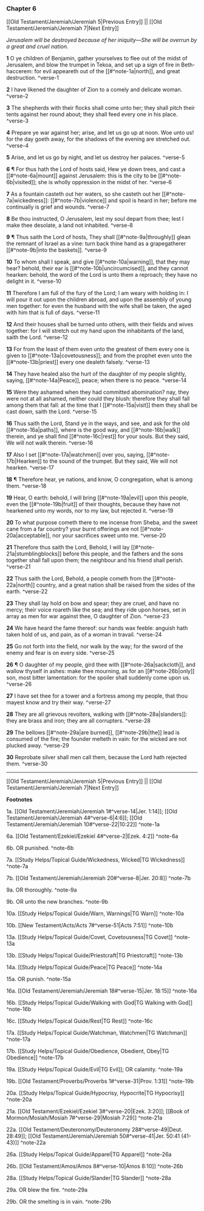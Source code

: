 ### Chapter 6

[[Old Testament/Jeremiah/Jeremiah 5|Previous Entry]]  ||  [[Old Testament/Jeremiah/Jeremiah 7|Next Entry]]

*Jerusalem will be destroyed because of her iniquity—She will be overrun by a great and cruel nation.*

**1**  O ye children of Benjamin, gather yourselves to flee out of the midst of Jerusalem, and blow the trumpet in Tekoa, and set up a sign of fire in Beth-haccerem: for evil appeareth out of the [[#^note-1a|north]], and great destruction. ^verse-1

**2**  I have likened the daughter of Zion to a comely and delicate woman. ^verse-2

**3**  The shepherds with their flocks shall come unto her; they shall pitch their tents against her round about; they shall feed every one in his place. ^verse-3

**4**  Prepare ye war against her; arise, and let us go up at noon. Woe unto us! for the day goeth away, for the shadows of the evening are stretched out. ^verse-4

**5**  Arise, and let us go by night, and let us destroy her palaces. ^verse-5

**6**  ¶ For thus hath the Lord of hosts said, Hew ye down trees, and cast a [[#^note-6a|mount]] against Jerusalem: this is the city to be [[#^note-6b|visited]]; she is wholly oppression in the midst of her. ^verse-6

**7**  As a fountain casteth out her waters, so she casteth out her [[#^note-7a|wickedness]]: [[#^note-7b|violence]] and spoil is heard in her; before me continually is grief and wounds. ^verse-7

**8**  Be thou instructed, O Jerusalem, lest my soul depart from thee; lest I make thee desolate, a land not inhabited. ^verse-8

**9**  ¶ Thus saith the Lord of hosts, They shall [[#^note-9a|throughly]] glean the remnant of Israel as a vine: turn back thine hand as a grapegatherer [[#^note-9b|into the baskets]]. ^verse-9

**10**  To whom shall I speak, and give [[#^note-10a|warning]], that they may hear? behold, their ear is [[#^note-10b|uncircumcised]], and they cannot hearken: behold, the word of the Lord is unto them a reproach; they have no delight in it. ^verse-10

**11**  Therefore I am full of the fury of the Lord; I am weary with holding in: I will pour it out upon the children abroad, and upon the assembly of young men together: for even the husband with the wife shall be taken, the aged with him that is full of days. ^verse-11

**12**  And their houses shall be turned unto others, with their fields and wives together: for I will stretch out my hand upon the inhabitants of the land, saith the Lord. ^verse-12

**13**  For from the least of them even unto the greatest of them every one is given to [[#^note-13a|covetousness]]; and from the prophet even unto the [[#^note-13b|priest]] every one dealeth falsely. ^verse-13

**14**  They have healed also the hurt of the daughter of my people slightly, saying, [[#^note-14a|Peace]], peace; when there is no peace. ^verse-14

**15**  Were they ashamed when they had committed abomination? nay, they were not at all ashamed, neither could they blush: therefore they shall fall among them that fall: at the time that I [[#^note-15a|visit]] them they shall be cast down, saith the Lord. ^verse-15

**16**  Thus saith the Lord, Stand ye in the ways, and see, and ask for the old [[#^note-16a|paths]], where is the good way, and [[#^note-16b|walk]] therein, and ye shall find [[#^note-16c|rest]] for your souls. But they said, We will not walk therein. ^verse-16

**17**  Also I set [[#^note-17a|watchmen]] over you, saying, [[#^note-17b|Hearken]] to the sound of the trumpet. But they said, We will not hearken. ^verse-17

**18**  ¶ Therefore hear, ye nations, and know, O congregation, what is among them. ^verse-18

**19**  Hear, O earth: behold, I will bring [[#^note-19a|evil]] upon this people, even the [[#^note-19b|fruit]] of their thoughts, because they have not hearkened unto my words, nor to my law, but rejected it. ^verse-19

**20**  To what purpose cometh there to me incense from Sheba, and the sweet cane from a far country? your burnt offerings are not [[#^note-20a|acceptable]], nor your sacrifices sweet unto me. ^verse-20

**21**  Therefore thus saith the Lord, Behold, I will lay [[#^note-21a|stumblingblocks]] before this people, and the fathers and the sons together shall fall upon them; the neighbour and his friend shall perish. ^verse-21

**22**  Thus saith the Lord, Behold, a people cometh from the [[#^note-22a|north]] country, and a great nation shall be raised from the sides of the earth. ^verse-22

**23**  They shall lay hold on bow and spear; they are cruel, and have no mercy; their voice roareth like the sea; and they ride upon horses, set in array as men for war against thee, O daughter of Zion. ^verse-23

**24**  We have heard the fame thereof: our hands wax feeble: anguish hath taken hold of us, and pain, as of a woman in travail. ^verse-24

**25**  Go not forth into the field, nor walk by the way; for the sword of the enemy and fear is on every side. ^verse-25

**26**  ¶ O daughter of my people, gird thee with [[#^note-26a|sackcloth]], and wallow thyself in ashes: make thee mourning, as for an [[#^note-26b|only]] son, most bitter lamentation: for the spoiler shall suddenly come upon us. ^verse-26

**27**  I have set thee for a tower and a fortress among my people, that thou mayest know and try their way. ^verse-27

**28**  They are all grievous revolters, walking with [[#^note-28a|slanders]]: they are brass and iron; they are all corrupters. ^verse-28

**29**  The bellows [[#^note-29a|are burned]], [[#^note-29b|the]] lead is consumed of the fire; the founder melteth in vain: for the wicked are not plucked away. ^verse-29

**30**  Reprobate silver shall men call them, because the Lord hath rejected them. ^verse-30


---
[[Old Testament/Jeremiah/Jeremiah 5|Previous Entry]]  ||  [[Old Testament/Jeremiah/Jeremiah 7|Next Entry]]


**Footnotes**


1a. [[Old Testament/Jeremiah/Jeremiah 1#^verse-14|Jer. 1:14]]; [[Old Testament/Jeremiah/Jeremiah 4#^verse-6|4:6]]; [[Old Testament/Jeremiah/Jeremiah 10#^verse-22|10:22]] ^note-1a

6a. [[Old Testament/Ezekiel/Ezekiel 4#^verse-2|Ezek. 4:2]] ^note-6a

6b. OR punished. ^note-6b

7a. [[Study Helps/Topical Guide/Wickedness, Wicked|TG Wickedness]] ^note-7a

7b. [[Old Testament/Jeremiah/Jeremiah 20#^verse-8|Jer. 20:8]] ^note-7b

9a. OR thoroughly. ^note-9a

9b. OR unto the new branches. ^note-9b

10a. [[Study Helps/Topical Guide/Warn, Warnings|TG Warn]] ^note-10a

10b. [[New Testament/Acts/Acts 7#^verse-51|Acts 7:51]] ^note-10b

13a. [[Study Helps/Topical Guide/Covet, Covetousness|TG Covet]] ^note-13a

13b. [[Study Helps/Topical Guide/Priestcraft|TG Priestcraft]] ^note-13b

14a. [[Study Helps/Topical Guide/Peace|TG Peace]] ^note-14a

15a. OR punish. ^note-15a

16a. [[Old Testament/Jeremiah/Jeremiah 18#^verse-15|Jer. 18:15]] ^note-16a

16b. [[Study Helps/Topical Guide/Walking with God|TG Walking with God]] ^note-16b

16c. [[Study Helps/Topical Guide/Rest|TG Rest]] ^note-16c

17a. [[Study Helps/Topical Guide/Watchman, Watchmen|TG Watchman]] ^note-17a

17b. [[Study Helps/Topical Guide/Obedience, Obedient, Obey|TG Obedience]] ^note-17b

19a. [[Study Helps/Topical Guide/Evil|TG Evil]]; OR calamity.  ^note-19a

19b. [[Old Testament/Proverbs/Proverbs 1#^verse-31|Prov. 1:31]] ^note-19b

20a. [[Study Helps/Topical Guide/Hypocrisy, Hypocrite|TG Hypocrisy]] ^note-20a

21a. [[Old Testament/Ezekiel/Ezekiel 3#^verse-20|Ezek. 3:20]]; [[Book of Mormon/Mosiah/Mosiah 7#^verse-29|Mosiah 7:29]] ^note-21a

22a. [[Old Testament/Deuteronomy/Deuteronomy 28#^verse-49|Deut. 28:49]]; [[Old Testament/Jeremiah/Jeremiah 50#^verse-41|Jer. 50:41 (41-43)]] ^note-22a

26a. [[Study Helps/Topical Guide/Apparel|TG Apparel]] ^note-26a

26b. [[Old Testament/Amos/Amos 8#^verse-10|Amos 8:10]] ^note-26b

28a. [[Study Helps/Topical Guide/Slander|TG Slander]] ^note-28a

29a. OR blew the fire. ^note-29a

29b. OR the smelting is in vain. ^note-29b